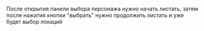 После открытия панели выбора персонажа нужно начать листать, затем после нажатия кнопки "выбрать" нужно продолжить листать и уже будет выбор локаций
